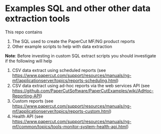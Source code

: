 # Examples SQL and other other data extraction tools

This repo contains

1. The SQL used to create the PaperCut MF/NG product reports
2. Other example scripts to help with data extraction


**Note**: Before investing in custom SQL extract scripts you should investigate if the following will help


1. CSV data extract using scheduled reports (see https://www.papercut.com/support/resources/manuals/ng-mf/applicationserver/topics/reports-scheduling.html)
2. CSV data extract using ad-hoc reports via the web services API (see https://github.com/PaperCutSoftware/PaperCutExamples/wiki/AdHoc-Reporting-API)
3. Custom reports (see https://www.papercut.com/support/resources/manuals/ng-mf/applicationserver/topics/reports-custom.html)
4. Health API (see https://www.papercut.com/support/resources/manuals/ng-mf/common/topics/tools-monitor-system-health-api.html)

